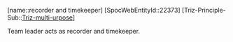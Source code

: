 ﻿---
type: TrizExample
aliases:
- recorder and timekeeper
license: CC BY-SA 4.0
copyright: https://github.com/SpocWeb
IsDeleted: false
IsReadOnly: false
Confidential: public
tags: 
- Triz/Principle/Example
---
[name::recorder and timekeeper]
[SpocWebEntityId::22373]
[Triz-Principle-Sub::[Triz-multi-urpose](tech/Triz/Sub/Triz-multi-urpose.md)]

Team leader acts as recorder and timekeeper.
